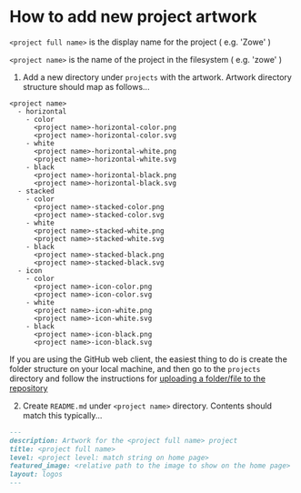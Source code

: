 # How to add new project artwork

`<project full name>` is the display name for the project ( e.g. 'Zowe' )

`<project name>` is the name of the project in the filesystem ( e.g. 'zowe' )

1. Add a new directory under `projects` with the artwork. Artwork directory structure should map as follows...

```
<project name>
  - horizontal
    - color
      <project name>-horizontal-color.png
      <project name>-horizontal-color.svg
    - white
      <project name>-horizontal-white.png
      <project name>-horizontal-white.svg
    - black
      <project name>-horizontal-black.png
      <project name>-horizontal-black.svg
  - stacked
    - color
      <project name>-stacked-color.png
      <project name>-stacked-color.svg
    - white
      <project name>-stacked-white.png
      <project name>-stacked-white.svg
    - black
      <project name>-stacked-black.png
      <project name>-stacked-black.svg
  - icon
    - color
      <project name>-icon-color.png
      <project name>-icon-color.svg
    - white
      <project name>-icon-white.png
      <project name>-icon-white.svg
    - black
      <project name>-icon-black.png
      <project name>-icon-black.svg
```
        
If you are using the GitHub web client, the easiest thing to do is create the folder structure on your local machine, and then go to the `projects` directory and follow the instructions for [uploading a folder/file to the repository](https://docs.github.com/en/repositories/working-with-files/managing-files/adding-a-file-to-a-repository)

2. Create `README.md` under `<project name>` directory. Contents should match this typically...

```markdown
---
description: Artwork for the <project full name> project
title: <project full name> 
level: <project level: match string on home page> 
featured_image: <relative path to the image to show on the home page> 
layout: logos
---
```
